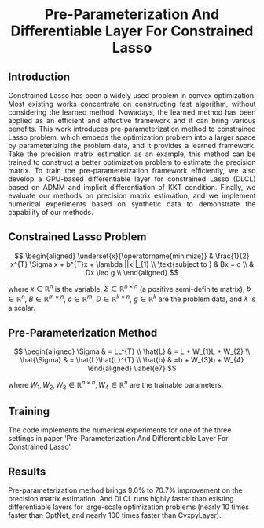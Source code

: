 # <div align="center">Pre-Parameterization And Differentiable Layer For Constrained Lasso</div>

## Introduction

<p align="justify">Constrained Lasso has been a widely used problem in convex optimization. Most existing works concentrate on constructing fast algorithm, without considering the learned method. Nowadays, the learned method has been applied as an efficient and effective framework and it can bring various benefits. This work introduces pre-parameterization method to constrained Lasso problem, which embeds the optimization problem into a larger space by parameterizing the problem data, and it provides a learned framework. Take the precision matrix estimation as an example, this method can be trained to construct a better optimization problem to estimate the precision matrix. To train the pre-parameterization framework efficiently, we also develop a GPU-based differentiable layer for constrained Lasso (DLCL) based on ADMM and implicit differentiation of KKT condition. Finally, we evaluate our methods on precision matrix estimation, and we implement numerical experiments based on synthetic data to demonstrate the capability of our methods. 

## Constrained Lasso Problem

$$
    \begin{aligned}
    \underset{x}{\operatorname{minimize}} &  \frac{1}{2} x^{T} \Sigma x + b^{T}x + \lambda ||x||_{1} \\
    \text{subject to } &  Bx = c \\
      &   Dx \leq g \\
    \end{aligned}
$$

where $x \in \mathbb{R}^{n}$ is the variable, $\Sigma \in \mathbb{R}^{n \times n}$ (a positive semi-definite matrix), $b \in \mathbb{R}^{n}$, $B \in \mathbb{R}^{m \times n}$, $c \in \mathbb{R}^{m}$, $D \in \mathbb{R}^{k \times n}$, $g \in \mathbb{R}^{k}$ are the problem data, and $\lambda$ is a scalar.

## Pre-Parameterization Method

$$
    \begin{aligned}
    \Sigma & = LL^{T} \\
    \hat{L} & = L + W_{1}L + W_{2} \\
    \hat{\Sigma} &  = \hat{L}\hat{L}^{T} \\
    \hat{b} & =b + W_{3}b + W_{4}
    \end{aligned}
    \label{e7}
$$

where $W_{1}, W_{2}, W_{3} \in \mathbb{R}^{n \times n}, W_{4} \in \mathbb{R}^{n}$ are the trainable parameters.

## Training
The code implements the numerical experiments for one of the three settings in paper 'Pre-Parameterization And Differentiable Layer For Constrained Lasso'

## Results

Pre-parameterization method brings 9.0% to 70.7% improvement on the precision matrix estimation. And DLCL runs highly faster than existing differentiable layers for large-scale optimization problems (nearly 10 times faster than OptNet, and nearly 100 times faster than CvxpyLayer). </p>
